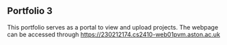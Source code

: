 ## Portfolio 3

This portfolio serves as a portal to view and upload projects.
The webpage can be accessed through https://230212174.cs2410-web01pvm.aston.ac.uk